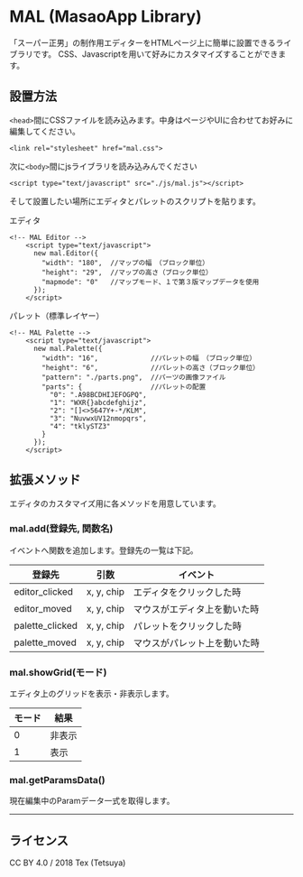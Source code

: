 # MAL (MasaoApp Library)
「スーパー正男」の制作用エディターをHTMLページ上に簡単に設置できるライブラリです。  CSS、Javascriptを用いて好みにカスタマイズすることができます。

## 設置方法

`<head>`間にCSSファイルを読み込みます。中身はページやUIに合わせてお好みに編集してください。

``` 
<link rel="stylesheet" href="mal.css">
``` 

次に`<body>`間にjsライブラリを読み込みんでください

``` 
<script type="text/javascript" src="./js/mal.js"></script>
``` 
そして設置したい場所にエディタとパレットのスクリプトを貼ります。

エディタ

``` 
<!-- MAL Editor -->
    <script type="text/javascript">
      new mal.Editor({
        "width": "180",  //マップの幅　（ブロック単位）
        "height": "29",  //マップの高さ（ブロック単位）
        "mapmode": "0"   //マップモード、１で第３版マップデータを使用
      });
    </script>
``` 

パレット（標準レイヤー）

``` 
<!-- MAL Palette -->
    <script type="text/javascript">
      new mal.Palette({
        "width": "16",             //パレットの幅　（ブロック単位）
        "height": "6",             //パレットの高さ（ブロック単位）
        "pattern": "./parts.png",  //パーツの画像ファイル
        "parts": {                 //パレットの配置
          "0": ".A98BCDHIJEFOGPQ",
          "1": "WXR{}abcdefghijz",
          "2": "[]<>5647Y+-*/KLM",
          "3": "NuvwxUV12nmopqrs",
          "4": "tklySTZ3"
        }
      });
    </script>
``` 
## 拡張メソッド
エディタのカスタマイズ用に各メソッドを用意しています。

### mal.add(登録先, 関数名)

イベントへ関数を追加します。登録先の一覧は下記。

|登録先|引数|イベント|
|---|---|---|
|editor_clicked|x, y, chip|エディタをクリックした時|
|editor_moved|x, y, chip|マウスがエディタ上を動いた時|
|palette_clicked|x, y, chip|パレットをクリックした時|
|palette_moved|x, y, chip|マウスがパレット上を動いた時|

### mal.showGrid(モード)
エディタ上のグリッドを表示・非表示します。

|モード|結果|
|---|---|
|0|非表示|
|1|表示|

### mal.getParamsData()
現在編集中のParamデータ一式を取得します。

---

## ライセンス
CC BY 4.0 / 2018 Tex (Tetsuya)

